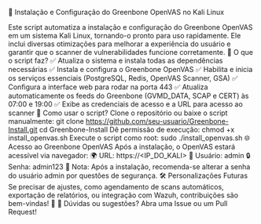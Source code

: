 📌 Instalação e Configuração do Greenbone OpenVAS no Kali Linux

Este script automatiza a instalação e configuração do Greenbone OpenVAS em um sistema Kali Linux, tornando-o pronto para uso rapidamente. Ele inclui diversas otimizações para melhorar a experiência do usuário e garantir que o scanner de vulnerabilidades funcione corretamente.
🔧 O que o script faz?
✅ Atualiza o sistema e instala todas as dependências necessárias
✅ Instala e configura o Greenbone OpenVAS
✅ Habilita e inicia os serviços essenciais (PostgreSQL, Redis, OpenVAS Scanner, GSA)
✅ Configura a interface web para rodar na porta 443
✅ Atualiza automaticamente os feeds do Greenbone (GVMD_DATA, SCAP e CERT) às 07:00 e 19:00
✅ Exibe as credenciais de acesso e a URL para acesso ao scanner
📜 Como usar o script?
Clone o repositório ou baixe o script manualmente:
git clone https://github.com/seu-usuario/Greenbone-Install.git
cd Greenbone-Install
Dê permissão de execução:
chmod +x install_openvas.sh
Execute o script como root:
sudo ./install_openvas.sh
🌐 Acesso ao Greenbone OpenVAS
Após a instalação, o OpenVAS estará acessível via navegador:
🌍 URL: https://<IP_DO_KALI>
🔑 Usuário: admin
🔒 Senha: admin123
📢 Nota: Após a instalação, recomenda-se alterar a senha do usuário admin por questões de segurança.
🛠 Personalizações Futuras
Se precisar de ajustes, como agendamento de scans automáticos, exportação de relatórios, ou integração com Wazuh, contribuições são bem-vindas! 🚀
📩 Dúvidas ou sugestões? Abra uma Issue ou um Pull Request!
